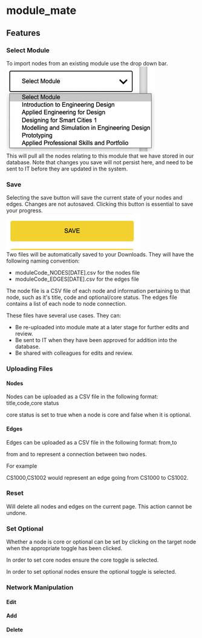 # module_mate

## Features 

### Select Module 
To import nodes from an existing module use the drop down bar.  
![Drop Down Image](dropdown.png)  
This will pull all the nodes relating to this module that we have stored in our database. Note that changes you save will not persist here, and need to be sent to IT before they are updated in the system. 

### Save 
Selecting the save button will save the current state of your nodes and edges. Changes are not autosaved. Clicking this button is essential to save your progress.  
![Save Button](save.png)   
Two files will be automatically saved to your Downloads. They will have the following naming convention:  

- moduleCode_NODES[DATE].csv for the nodes file
- moduleCode_EDGES[DATE].csv for the edges file

The node file is a CSV file of each node and information pertaining to that node, such as it's title, code and optional/core status. 
The edges file contains a list of each node to node connection. 

These files have several use cases. They can:
- Be re-uploaded into module mate at a later stage for further edits and review.
- Be sent to IT when they have been approved for addition into the database.  
- Be shared with colleagues for edits and review. 


### Uploading Files

#### Nodes
Nodes can be uploaded as a CSV file in the following format:  
title,code,core status  

core status is set to true when a node is core and false when it is optional. 
#### Edges 
Edges can be uploaded as a CSV file in the following format:
from,to

from and to represent a connection between two nodes.

For example 

CS1000,CS1002 would represent an edge going from CS1000 to CS1002.

### Reset
Will delete all nodes and edges on the current page. This action cannot be undone. 


### Set Optional 
Whether a node is core or optional can be set by clicking on the target node when the appropriate toggle has been clicked. 

In order to set core nodes ensure the core toggle is selected.

In order to set optional nodes ensure the optional toggle is selected. 

### Network Manipulation
   #### Edit
    
   #### Add
    
   #### Delete
